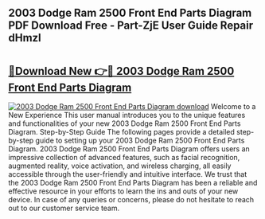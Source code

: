## 2003 Dodge Ram 2500 Front End Parts Diagram PDF Download Free - Part-ZjE User Guide Repair dHmzl

# <h2><a href="http://dflkkrd.blite.top/?on=2003+Dodge+Ram+2500+Front+End+Parts+Diagram">🔗Download New 👉🔴 2003 Dodge Ram 2500 Front End Parts Diagram</a></h2>

[![2003 Dodge Ram 2500 Front End Parts Diagram download](https://i.imgur.com/lujVjoI.png)](http://dflkkrd.blite.top/?on=2003+Dodge+Ram+2500+Front+End+Parts+Diagram)
Welcome to a New Experience This user manual introduces you to the unique features and functionalities of your new 2003 Dodge Ram 2500 Front End Parts Diagram. Step-by-Step Guide The following pages provide a detailed step-by-step guide to setting up your 2003 Dodge Ram 2500 Front End Parts Diagram. 2003 Dodge Ram 2500 Front End Parts Diagram offers users an impressive collection of advanced features, such as facial recognition, augmented reality, voice activation, and wireless charging, all easily accessible through the user-friendly and intuitive interface. We trust that the 2003 Dodge Ram 2500 Front End Parts Diagram has been a reliable and effective resource in your efforts to learn the ins and outs of your new device. In case of any queries or concerns, please do not hesitate to reach out to our customer service team.
